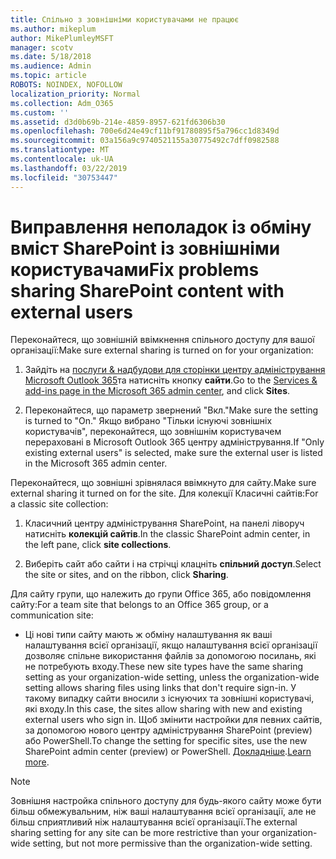 ```yaml
---
title: Спільно з зовнішніми користувачами не працює
ms.author: mikeplum
author: MikePlumleyMSFT
manager: scotv
ms.date: 5/18/2018
ms.audience: Admin
ms.topic: article
ROBOTS: NOINDEX, NOFOLLOW
localization_priority: Normal
ms.collection: Adm_O365
ms.custom: ''
ms.assetid: d3d0b69b-214e-4859-8957-621fd6306b30
ms.openlocfilehash: 700e6d24e49cf11bf91780895f5a796cc1d8349d
ms.sourcegitcommit: 03a156a9c9740521155a30775492c7dff0982588
ms.translationtype: MT
ms.contentlocale: uk-UA
ms.lasthandoff: 03/22/2019
ms.locfileid: "30753447"
---
```

# <a name="fix-problems-sharing-sharepoint-content-with-external-users"></a><span data-ttu-id="c3d2a-102">Виправлення неполадок із обміну вміст SharePoint із зовнішніми користувачами</span><span class="sxs-lookup"><span data-stu-id="c3d2a-102">Fix problems sharing SharePoint content with external users</span></span>

<span data-ttu-id="c3d2a-103">Переконайтеся, що зовнішній ввімкнення спільного доступу для вашої організації:</span><span class="sxs-lookup"><span data-stu-id="c3d2a-103">Make sure external sharing is turned on for your organization:</span></span>
  
1. <span data-ttu-id="c3d2a-104">Зайдіть на [послуги &amp; надбудови для сторінки центру адміністрування Microsoft Outlook 365](https://portal.office.com/adminportal/home#/Settings/ServicesAndAddIns)та натисніть кнопку **сайти**.</span><span class="sxs-lookup"><span data-stu-id="c3d2a-104">Go to the [Services &amp; add-ins page in the Microsoft 365 admin center](https://portal.office.com/adminportal/home#/Settings/ServicesAndAddIns), and click **Sites**.</span></span>
    
2. <span data-ttu-id="c3d2a-105">Переконайтеся, що параметр звернений "Вкл."</span><span class="sxs-lookup"><span data-stu-id="c3d2a-105">Make sure the setting is turned to "On."</span></span> <span data-ttu-id="c3d2a-106">Якщо вибрано "Тільки існуючі зовнішніх користувачів", переконайтеся, що зовнішнім користувачем перераховані в Microsoft Outlook 365 центру адміністрування.</span><span class="sxs-lookup"><span data-stu-id="c3d2a-106">If "Only existing external users" is selected, make sure the external user is listed in the Microsoft 365 admin center.</span></span>
    
<span data-ttu-id="c3d2a-107">Переконайтеся, що зовнішні зрівнялася ввімкнуто для сайту.</span><span class="sxs-lookup"><span data-stu-id="c3d2a-107">Make sure external sharing it turned on for the site.</span></span> <span data-ttu-id="c3d2a-108">Для колекції Класичні сайтів:</span><span class="sxs-lookup"><span data-stu-id="c3d2a-108">For a classic site collection:</span></span>
  
1. <span data-ttu-id="c3d2a-109">Класичний центру адміністрування SharePoint, на панелі ліворуч натисніть **колекцій сайтів**.</span><span class="sxs-lookup"><span data-stu-id="c3d2a-109">In the classic SharePoint admin center, in the left pane, click **site collections**.</span></span>
    
2. <span data-ttu-id="c3d2a-110">Виберіть сайт або сайти і на стрічці клацніть **спільний доступ**.</span><span class="sxs-lookup"><span data-stu-id="c3d2a-110">Select the site or sites, and on the ribbon, click **Sharing**.</span></span>
    
<span data-ttu-id="c3d2a-111">Для сайту групи, що належить до групи Office 365, або повідомлення сайту:</span><span class="sxs-lookup"><span data-stu-id="c3d2a-111">For a team site that belongs to an Office 365 group, or a communication site:</span></span>
  
- <span data-ttu-id="c3d2a-112">Ці нові типи сайту мають ж обміну налаштування як ваші налаштування всієї організації, якщо налаштування всієї організації дозволяє спільне використання файлів за допомогою посилань, які не потребують входу.</span><span class="sxs-lookup"><span data-stu-id="c3d2a-112">These new site types have the same sharing setting as your organization-wide setting, unless the organization-wide setting allows sharing files using links that don't require sign-in.</span></span> <span data-ttu-id="c3d2a-113">У такому випадку сайти вносили з існуючих та зовнішні користувачі, які входу.</span><span class="sxs-lookup"><span data-stu-id="c3d2a-113">In this case, the sites allow sharing with new and existing external users who sign in.</span></span> <span data-ttu-id="c3d2a-114">Щоб змінити настройки для певних сайтів, за допомогою нового центру адміністрування SharePoint (preview) або PowerShell.</span><span class="sxs-lookup"><span data-stu-id="c3d2a-114">To change the setting for specific sites, use the new SharePoint admin center (preview) or PowerShell.</span></span> <span data-ttu-id="c3d2a-115">[Докладніше](https://go.microsoft.com/fwlink/?linkid=871863).</span><span class="sxs-lookup"><span data-stu-id="c3d2a-115">[Learn more](https://go.microsoft.com/fwlink/?linkid=871863).</span></span>
    
> [!NOTE]
> <span data-ttu-id="c3d2a-116">Зовнішня настройка спільного доступу для будь-якого сайту може бути більш обмежувальним, ніж ваші налаштування всієї організації, але не більш сприятливий ніж налаштування всієї організації.</span><span class="sxs-lookup"><span data-stu-id="c3d2a-116">The external sharing setting for any site can be more restrictive than your organization-wide setting, but not more permissive than the organization-wide setting.</span></span> 
  

